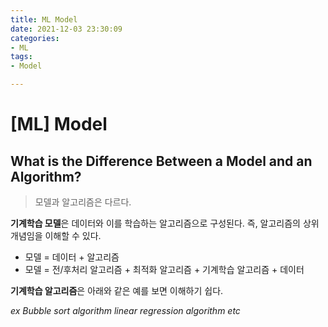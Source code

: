 ```yaml
---
title: ML Model
date: 2021-12-03 23:30:09
categories:
- ML
tags:
- Model

---
```


# [ML] Model



## What is the Difference Between a Model and an Algorithm?



> 모델과 알고리즘은 다르다.



**기계학습 모델**은  데이터와 이를 학습하는 알고리즘으로 구성된다. 즉, 알고리즘의 상위개념임을 이해할 수 있다.

- 모델 = 데이터 + 알고리즘
- 모델 = 전/후처리 알고리즘 + 최적화 알고리즘 + 기계학습 알고리즘 + 데이터



**기계학습 알고리즘**은 아래와 같은 예를 보면 이해하기 쉽다.

*ex Bubble sort algorithm linear regression algorithm  etc*